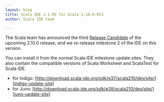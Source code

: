 ```yaml
---
layout: blog
title: Scala IDE 2.1 M2 for Scala 2.10.0-RC3
author: Scala IDE team

---
```


The Scala team has announced the third [Release Candidate][rc3-notes] of the upcoming 2.10.0 release, and we re-release 
milestone 2 of the IDE on this version.

You can install it from the normal Scala IDE milestone update sites. They also contain the compatible versions of Scala Worksheet and ScalaTest for Scala IDE.

* for Indigo: [http://download.scala-ide.org/sdk/e37/scala210/dev/site/][indigo-update-site]
* for Juno: [http://download.scala-ide.org/sdk/e38/scala210/dev/site/][juno-update-site]


[rc3-notes]: http://www.scala-lang.org/node/23121
[indigo-update-site]: http://download.scala-ide.org/sdk/e37/scala210/dev/site/
[juno-update-site]: http://download.scala-ide.org/sdk/e38/scala210/dev/site/
